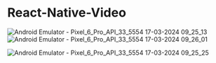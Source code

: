 
# React-Native-Video

![Android Emulator - Pixel_6_Pro_API_33_5554 17-03-2024 09_25_13](https://github.com/spraveensundar/React-Native-Video/assets/131776093/c238b564-226e-4e1f-8e2f-c1abed54b59b)    ![Android Emulator - Pixel_6_Pro_API_33_5554 17-03-2024 09_26_01](https://github.com/spraveensundar/React-Native-Video/assets/131776093/4a681756-0540-4f14-b8e7-d3865cf545cc)


![Android Emulator - Pixel_6_Pro_API_33_5554 17-03-2024 09_25_25](https://github.com/spraveensundar/React-Native-Video/assets/131776093/34e7d598-1515-4eee-b763-bbd3d0c70714)


